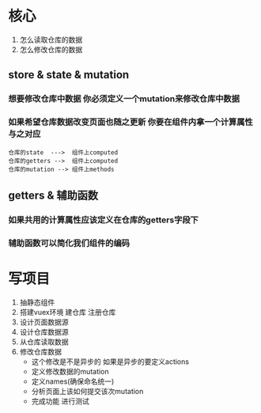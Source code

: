 # 核心
  1. 怎么读取仓库的数据
  2. 怎么修改仓库的数据

## store & state & mutation
### 想要修改仓库中数据 你必须定义一个mutation来修改仓库中数据
### 如果希望仓库数据改变页面也随之更新 你要在组件内拿一个计算属性与之对应
    仓库的state  --->  组件上computed
    仓库的getters -->  组件上computed
    仓库的mutation --> 组件上methods

## getters & 辅助函数    
### 如果共用的计算属性应该定义在仓库的getters字段下
###  辅助函数可以简化我们组件的编码
    
# 写项目
 1. 抽静态组件
 2. 搭建vuex环境
        建仓库
        注册仓库
 3. 设计页面数据源
 4. 设计仓库数据源
 5. 从仓库读取数据
 6. 修改仓库数据
      - 这个修改是不是异步的
         如果是异步的要定义actions
      - 定义修改数据的mutation
      - 定义names(确保命名统一)
      - 分析页面上该如何提交该次mutation     
      - 完成功能 进行测试
  

